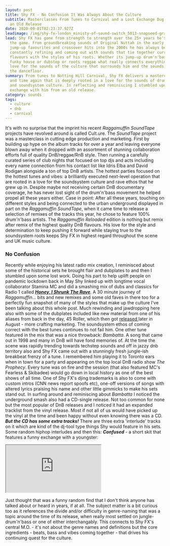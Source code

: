 ```yaml
---
layout: post
title: Shy FX - No Confusion It Was Always About the Culture
subtitle: Masterclasses From Tunes to Carnival and a Lost Exchange Dug up From
  an Old Release
date: 2020-09-01T02:23:37.927Z
leadimage: /img/shy-fx-london_ministy-of-sound-switch_5013-snapseed-grainy-continuumizm-comp.jpg
lead: Shy FX has gone from strength to strength over the 25+ years he's been in
  the game. From groundbreaking sounds of Original Nuttah in the early 90s to
  jump-up favourites and crossover hits into the 2000s he has always been
  constantly refining and coming out with sounds that tie together current urban
  flavours with the styles of his roots. Whether its jump-up drum'n'bass or
  funky house or dubstep or roots reggae what really connects everything is a
  love for the sounds of the culture that surrounds him and the sounds that move
  the dancefloor.
summary: From tunes to Notting Hill Carnival, Shy FX delivers a masterclass time
  and time again that is deeply rooted in a love for the sounds of drum'n'bass
  and soundsystem culture. In reflecting and reminiscing I stumbled upon a lost
  exchange with him from an old release.
category: sounds
tags:
  - culture
  - dnb
  - carnival
---
```

It's with no surprise that the imprint his recent *Raggamuffin SoundTape* projects have revolved around is called Cult.ure. The *SoundTape* project was a masterclass in cutting edge production and marketing. First by building up hype on the album tracks for over a year and leaving everyone blown away when it dropped with an assortment of stunning collaboration efforts full of quality DnB/reggae/RnB style. Then running a carefully curated series of club nights that focused on top djs and acts including every name connection from his contact list like Idris Elba and David Rodigan alongside a ton of top DnB artists. The hottest parties focused on the hottest tunes and vibes: a brilliantly executed next-level operation that are rooted in a love for the soundsystem culture and rave ethos that he grew up in. Despite maybe not receiving certain DnB documentary coverage, he has never lost sight of the drum'n'bass movement he helped propel all these years either. Case in point: After all these years, touching on different styles and being connected to the urban underground displayed in part on the *Raggamuffin SoundTape*, when it came time to release a selection of remixes of the tracks this year, he chose to feature 100% drum'n'bass artists. The *Raggamuffin Reloaded* edition is nothing but remix after remix of the highest quality DnB flavours. His love for the style and determination to keep pushing it forward while staying true to the soundsystem roots keeps Shy FX in highest regard throughout the scene and UK music culture.

### No Confusion

Recently while enjoying his latest radio mix creation, I reminisced about some of the historical sets he brought flair and dubplates to and then I stumbled upon some lost work. Doing his part to help uplift people on pandemic lockdown back in May Shy linked up with longtime vocal collaborator Stamina MC and did a smashing mix of dubs and classics for Radio 1 called ***[Honey, I Shrunk The Rave](https://www.youtube.com/watch?v=hJ-Rk9zVFbw)***. A 30 minute journey of *Raggamuffin...* bits and new remixes and some old faves in there too for a perfectly fun snapshot of many of the styles that make up the culture I've been talking about this whole post. Much rewinding and jawdropping here also with some of the dubplates included like new material from one of his aliases from back in the day, 45 Roller, which then got [released ](https://shyfx.bandcamp.com/album/rain-outrun)later in August - more crafting marketing. The soundsystem ethos of coming correct with the best tunes continues to not fail him. One other tune featured in the mix that was a nice throwback: *Bambatta*. A song that came out in 1998 and many in DnB will have fond memories of. At the time the scene was rapidly trending towards techstep sounds and off in jazzy dnb territory also and Shy FX came out with a stunningly fresh jungle-ish breakbeat frenzy of a tune. I remembered him playing it to Toronto ears when in town for a party and appearing on the top local DnB radio show *The Prophecy*. Every tune was on fire and the session (that also featured MC's Fearless & Skibadee) would go down in local history as one of the best shows of all time. One of Shy FX's djing trademarks is also to come with custom intros (CNN news report spoofs etc), one-off versions of songs with altered lyrics praising his name and other little gimmicks to make his sets stand out. In surfing around and reminiscing about *Bambatta* I noticed the underground smash also had a CD-single release. Not too common for none but the most popular of DnB releases and I noticed it had an expanded tracklist from the vinyl release. Most if not all of us would have picked up the vinyl at the time and been happy without even knowing there was a CD. ***But the CD has some extra tracks!*** There are three extra 'interlude' tracks on it which are kind of the dj-tool type things Shy would feature in his sets. Some random hiphop interludes and then this: ***Confused*** - a short skit that features a funny exchange with a youngster:

<div class="embed-responsive embed-responsive-16by9" style="max-height:208px;">
  <iframe class="embed-responsive-item" style="max-height:166px;" src="https://w.soundcloud.com/player/?url=https%3A//api.soundcloud.com/tracks/885400093&color=%23ff5500&auto_play=false&hide_related=false&show_comments=true&show_user=true&show_reposts=false&show_teaser=true" seamless></iframe>
</div>  

Just thought that was a funny random find that I don't think anyone has talked about or heard in years, if at all. The subject matter is a bit curious too as it references the divide and/or difficulty in genre-naming that was a topic around the time of its release, when really most settled on jungle-drum'n'bass or one of either interchangably. This connects to Shy FX's central M.O. - it's not about the genre names and definitions but the core ingredients - beats, bass and vibes coming together - that drives his continuing quest for the culture.
